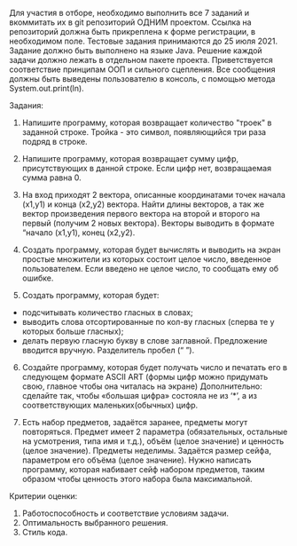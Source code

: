 Для участия в отборе, необходимо выполнить все 7 заданий и вкоммитать их в git репозиторий ОДНИМ проектом. Ссылка на репозиторий должна быть прикреплена к форме регистрации, в необходимом поле.
Тестовые задания принимаются до 25 июля 2021.
Задание должно быть выполнено на языке Java.
Решение каждой задачи должно лежать в отдельном пакете проекта.
Приветствуется соответствие принципам ООП и сильного сцепления.
Все сообщения должны быть выведены пользователю в консоль, с помощью метода System.out.print(ln).

Задания:

1. Напишите программу, которая возвращает количество "троек" в заданной строке. Тройка - это символ, появляющийся три раза подряд в строке.


2. Напишите программу, которая возвращает сумму цифр, присутствующих в данной строке. Если цифр нет, возвращаемая сумма равна 0.


3. На вход приходят 2 вектора, описанные координатами точек начала (x1,y1) и конца (x2,y2) вектора. Найти длины векторов, а так же вектор произведения первого вектора на второй и второго на первый (получим 2 новых вектора). Векторы выводить в формате “начало (x1,y1), конец (x2,y2).


4. Создать программу, которая будет вычислять и выводить на экран простые множители из которых состоит целое число, введенное пользователем. Если введено не целое число, то сообщать ему об ошибке.


5. Создать программу, которая будет:
- подсчитывать количество гласных в словах;
- выводить слова отсортированные по кол-ву гласных (сперва те у которых больше гласных);
- делать первую гласную букву в слове заглавной.
Предложение вводится вручную. Разделитель пробел (“ ”).
  
6. Создайте программу, которая будет получать число и печатать его в следующем формате ASCII ART
   (формы цифр можно придумать свою, главное чтобы она читалась на экране) Дополнительно: сделайте так, чтобы «большая цифра» состояла не из ‘*’, а из соответствующих маленьких(обычных) цифр.


7. Есть набор предметов, задаётся заранее, предметы могут повторяться. Предмет имеет 2 параметра (обязательных, остальные на усмотрения, типа имя и т.д.), объём (целое значение) и ценность (целое значение). Предметы неделимы. Задаётся размер сейфа, параметром его объёма (целое значение).
Нужно написать программу, которая набивает сейф набором предметов, таким образом чтобы ценность этого набора была максимальной.


Критерии оценки:

1. Работоспособность и соответствие условиям задачи.
2. Оптимальность выбранного решения.
3. Стиль кода.